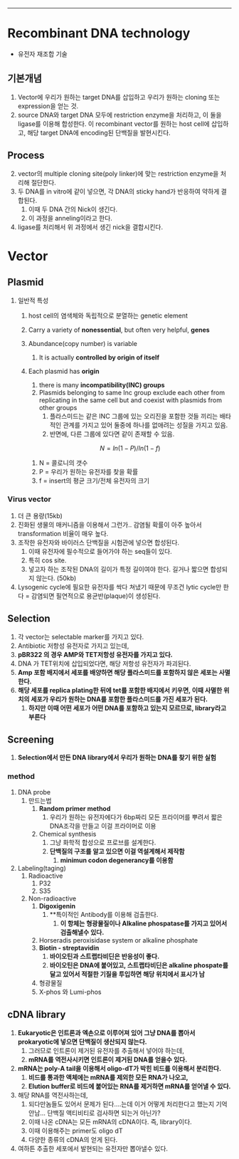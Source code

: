 -----
# Recombinant DNA technology

-   유전자 재조합 기술

## 기본개념

1.  Vector에 우리가 원하는 target DNA를 삽입하고 우리가 원하는 cloning 또는 expression을 얻는 것.
2.  source DNA와 target DNA 모두에 restriction enzyme을 처리하고, 이 둘을 ligase를 이용해 합성한다. 이 recombinant vector를 원하는 host cell에 삽입하고, 해당 target DNA에 encoding된 단백질을 발현시킨다.



## Process


2.  vector의 multiple cloning site(poly linker)에 맞는 restriction enzyme을 처리해 절단한다.
3.  두 DNA를 in vitro에 같이 넣으면, 각 DNA의 sticky hand가 반응하여 약하게 결합된다.
    1.  이때 두 DNA 간의 Nick이 생긴다.
    2.  이 과정을 anneling이라고 한다.
4.  ligase를 처리해서 위 과정에서 생긴 nick을 결합시킨다.

# Vector

## Plasmid

1.  일반적 특성
    1.  host cell의 염색체와 독립적으로 분열하는 genetic element
 
   
    4.  Carry a variety of **nonessential**, but often very helpful, **genes**
    5.  Abundance(copy number) is variable
        1.  It is actually **controlled by origin of itself**
    6.  Each plasmid has **origin**
        1.  there is many **incompatibility(INC) groups**
        2.  Plasmids belonging to same Inc group exclude each other from replicating in the same cell but and coexist with plasmids from other groups
            1.  플라스미드는 같은 INC 그룹에 있는 오리진을 포함한 것들 끼리는 배타적인 관계를 가지고 있어 둘중에 하나를 없애려는 성질을 가지고 있음.
            2.  반면에, 다른 그룹에 있다면 같이 존재할 수 있음.
  
        
        $$ N=ln(1-P)/ln(1-f) $$
        
        1.  N = 콜로니의 갯수
        2.  P = 우리가 원하는 유전자를 찾을 확률
        3.  f = insert의 평균 크기/전체 유전자의 크기

### Virus vector

1.  더 큰 용량(15kb)
2.  진화된 생물의 매커니즘을 이용해서 그런가.. 감염될 확률이 아주 높아서 transformation 비율이 매우 높다.
3.  조작한 유전자와 바이러스 단백질을 시험관에 넣으면 합성된다.
    1.  이때 유전자에 필수적으로 들어가야 하는 seq들이 있다.
    2.  특히 cos site.
    3.  넣고자 하는 조작된 DNA의 길이가 특정 길이여야 한다. 길거나 짧으면 합성되지 않는다. (50kb)
4.  Lysogenic cycle에 필요한 유전자를 싹다 쳐냈기 때문에 무조건 lytic cycle만 한다 = 감염되면 필연적으로 용균반(plaque)이 생성된다.



## Selection

1.  각 vector는 selectable marker를 가지고 있다.
2.  Antibiotic 저항성 유전자로 가지고 있는데,
3.  **pBR322 의 경우 AMP와 TET저항성 유전자를 가지고 있다.**
4.  DNA 가 TET위치에 삽입되었다면, 해당 저항성 유전자가 파괴된다.
5.  **Amp 포함 배지에서 세포를 배양하면 해당 플라스미드를 포함하지 않은 세포는 사멸한다.**
6.  **해당 세포를 replica plating한 뒤에 tet를 포함한 배지에서 키우면, 이때 사멸한 위치의 세포가 우리가 원하는 DNA를 포함한 플라스미드를 가진 세포가 된다.**
    1.  **하지만 이때 어떤 세포가 어떤 DNA를 포함하고 있는지 모르므로, library라고 부른다**

## Screening

1.  **Selection에서 만든 DNA library에서 우리가 원하는 DNA를 찾기 위한 실험**

### method

1.  DNA probe
    1.  만드는법
        1.  **Random primer method**
            1.  우리가 원하는 유전자에다가 6bp짜리 모든 프라이머를 뿌려서 짧은 DNA조각을 만들고 이걸 프라이머로 이용
        2.  Chemical synthesis
            1.  그냥 화학적 합성으로 프로브를 설계한다.
            2.  **단백질의 구조를 알고 있으면 이걸 역설계해서 제작함**
	            1. **minimun codon degenerancy를 이용함**
2.  Labeling(taging)
    1.  Radioactive
        1.  P32
        2.  S35
    2.  Non-radioactive
        1.  **Digoxigenin**
	        1. **특이적인 Antibody를 이용해 검출한다.
		        1. **이 항체는 형광물질이나 Alkaline phospatase를 가지고 있어서 검출해낼수 있다.**
        2.  Horseradis peroxisidase system or alkaline phosphate
        3.  **Biotin - streptavidin**
            1.  **바이오틴과 스트랩타비딘은 반응성이 좋다.**
            2.  **바이오틴은 DNA에 붙어있고, 스트랩타비딘은 alkaline phospate를 달고 있어서 적절한 기질을 투입하면 해당 위치에서 표시가 남**
        4.  형광물질
        5.  X-phos 와 Lumi-phos

## cDNA library

1.  **Eukaryotic은 인트론과 엑손으로 이루어져 있어 그냥 DNA를 뽑아서 prokaryotic에 넣으면 단백질이 생산되지 않는다.**
    1.  그러므로 인트론이 제거된 유전자를 추출해서 넣어야 하는데,
    2.  **mRNA를 역전사시키면 인트론이 제거된 DNA를 얻을수 있다.**
2.  **mRNA는 poly-A tail을 이용해서 oligo-dT가 박힌 비드를 이용해서 분리한다.**
	1. **비드를 통과한 액체에는 mRNA를 제외한 모든 RNA가 나오고,**
	2. **Elution buffer로 비드에 붙어있는 RNA를 제거하면 mRNA를 얻어낼 수 있다.**
3.  해당 RNA를 역전사하는데,
    1.  되다만놈들도 있어서 문제가 된다….는데 이거 어떻게 처리한다고 했는지 기억안남… 단백질 액티비티로 검사하면 되는거 아닌가?
    2. 이때 나온 cDNA는 모든 mRNA의 cDNA이다. 즉, library이다.
    3. 이때 이용해주는 primer도 oligo dT
    4. 다양한 종류의 cDNA의 얻게 된다.
4.  여하튼 추출한 세포에서 발현되는 유전자만 뽑아낼수 있다.